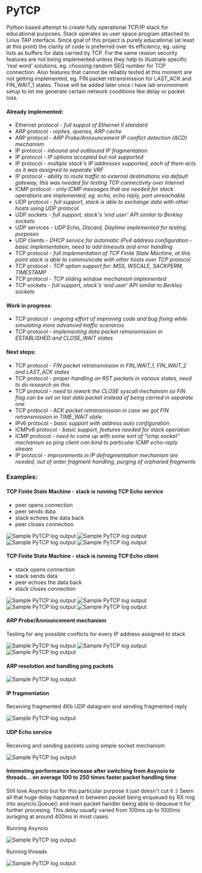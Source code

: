 # PyTCP

Python based attempt to create fully operational TCP/IP stack for educational purposes. Stack operates as user space program attached to Linux TAP interface. Since goal of this project is purely educational (at least at this point) the clarity of code is preferred over its efficiency, eg. using lists as buffers for data carried by TCP. For the same reason security features are not being implemented unless they help to illustrate specific 'real word' solutions, eg. choosing random SEQ number for TCP connection. Also features that cannot be reliably tested at this moment are not getting implemented, eg. FIN packet retransmission for LAST_ACK and FIN_WAIT_1 states. Those will be added later once i have lab environment setup to let me generate certain network conditions like delay or packet loss.


#### Already implemented:

 - Ethernet protocol - *full suppot of Ethernet II standard*
 - ARP protocol - *replies, queries, ARP cache*
 - ARP protocol - *ARP Probe/Announcement IP conflict detection (ACD) mechanism*
 - IP protocol - *inbound and outbound IP fragmentation*
 - IP protocol - *IP options accepted but not supported*
 - IP protocol -  *multiple stack's IP addresses supported, each of them acts as it was assigned to separate VRF* 
 - IP protocol - *ability to route traffic to external destinations via default gateway, this was needed for testing TCP connectivity over Internet*
 - ICMP protocol - *only ICMP messages that are needed for stack operations are implemented, eg. echo, echo reply, port unreachable*
 - UDP protocol - *full support, stack is able to exchange data with other hosts using UDP protocol*
 - UDP sockets - *full support, stack's 'end user' API similar to Berkley sockets*
 - UDP services - *UDP Echo, Discard, Daytime implemented for testing purposes*
 - UDP clients - *DHCP service for automatic IPv4 address configuration - basic implementation, need to add timeouts and error handling*
 - TCP protocol - *full implementation of TCP Finite State Machine, at this point stack is able to communicate with other hosts over TCP protocol*
 - TCP protocol - *TCP option support for: MSS, WSCALE, SACKPERM, TIMESTAMP*
 - TCP protocol - *TCP sliding window mechanism implemented*
 - TCP sockets - *full support, stack's 'end user' API similar to Berkley sockets*

#### Work in progress:

 - TCP protocol - *ongoing effort of improving code and bug fixing while simulating more advanced traffic scenarios*
 - TCP protocol - *implementing data packet retransmission in ESTABLISHED and CLOSE_WAIT states*

#### Next steps:
 
 - TCP protocol - *FIN packet retransmission in FIN_WAIT_1, FIN_WAIT_2 and LAST_ACK states*
 - TCP protocol - *proper handling on RST packets in various states, need to do research on this*
 - TCP protocol - *need to rework the CLOSE syscall mechanism so FIN flag can be set on last data packet instead of being carried in separate one*
 - TCP protocol - *ACK packet retransmission in case we got FIN retransmission in TIME_WAIT state*
 - IPv6 protocol - *basic support with address auto configuration*
 - ICMPv6 protocol - *basic support, features needed for stack operation*
 - ICMP protocol - *need to come up with some sort of "icmp socket" mechanism so ping client can bind to particular ICMP echo-reply stream*
 - IP protocol - *improvements in IP defragmentation mechanism are needed, out of order fragment handling, purging of orphaned fragments*

### Examples:

#### TCP Finite State Machine - stack is running TCP Echo service
 - peer opens connection
 - peer sends data
 - stack echoes the data back
 - peer closes connection

![Sample PyTCP log output](/ccie18643/PyTCP/blob/main/pictures/tcp_fsm_srv_01.png)
![Sample PyTCP log output](https://github.com/ccie18643/PyTCP/blob/main/pictures/tcp_fsm_srv_02.png)
![Sample PyTCP log output](https://github.com/ccie18643/PyTCP/blob/main/pictures/tcp_fsm_srv_03.png)
![Sample PyTCP log output](https://github.com/ccie18643/PyTCP/blob/main/pictures/tcp_fsm_srv_04.png)


#### TCP Finite State Machine - stack is running TCP Echo client
 - stack opens connection
 - stack sends data
 - peer echoes the data back
 - stack closes connection

![Sample PyTCP log output](https://github.com/ccie18643/PyTCP/blob/main/pictures/tcp_fsm_clt_01.png)
![Sample PyTCP log output](https://github.com/ccie18643/PyTCP/blob/main/pictures/tcp_fsm_clt_02.png)
![Sample PyTCP log output](https://github.com/ccie18643/PyTCP/blob/main/pictures/tcp_fsm_clt_03.png)
![Sample PyTCP log output](https://github.com/ccie18643/PyTCP/blob/main/pictures/tcp_fsm_clt_04.png)


#### ARP Probe/Announcement mechanism
Testing for any possible conflicts for every IP address assigned to stack

![Sample PyTCP log output](https://github.com/ccie18643/PyTCP/blob/main/pictures/log_06.png)
![Sample PyTCP log output](https://github.com/ccie18643/PyTCP/blob/main/pictures/log_07.png)
![Sample PyTCP log output](https://github.com/ccie18643/PyTCP/blob/main/pictures/log_08.png)


#### ARP resolution and handling ping packets
![Sample PyTCP log output](https://github.com/ccie18643/PyTCP/blob/main/pictures/log_01.png)


#### IP fragmentation
Receiving fragmented 4Kb UDP datagram and sending fragmented reply

![Sample PyTCP log output](https://github.com/ccie18643/PyTCP/blob/main/pictures/log_05.png)


#### UDP Echo service
Receiving and sending packets using simple socket mechanism

![Sample PyTCP log output](https://github.com/ccie18643/PyTCP/blob/main/pictures/log_04.png)


#### Interesting performance increase after switching from Asyncio to threads... on average 100 to 250 times faster packet handling time

Still love Asyncio but for this particular purpose it just doesn't cut it :) Seem all that huge delay happened in between packet being enqueued by RX ring into asyncio.Queue() and main packet handler being able to dequeue it for further procesing. This delay usually varied from 100ms up to 1000ms avraging at around 400ms in most cases.

Running Asyncio

![Sample PyTCP log output](https://github.com/ccie18643/PyTCP/blob/main/pictures/log_02.png)

Running threads

![Sample PyTCP log output](https://github.com/ccie18643/PyTCP/blob/main/pictures/log_03.png)




